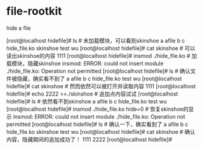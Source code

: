 # file-rootkit
hide a file

[root@localhost hidefile]# ls	# 未加载模块，可以看到skinshoe
a  afile  b  c  hide_file.ko  skinshoe  test  wu
[root@localhost hidefile]# cat skinshoe	# 可以读出skinshoe的内容
1111
[root@localhost hidefile]# insmod ./hide_file.ko	# 加载模块，隐藏skinshoe
insmod: ERROR: could not insert module ./hide_file.ko: Operation not permitted
[root@localhost hidefile]# ls	# 确认文件被隐藏，确实看不到了
a  afile  b  c  hide_file.ko  test  wu
[root@localhost hidefile]# cat skinshoe	# 然而依然可以被打开并读取内容
1111
[root@localhost hidefile]# echo 2222 >>./skinshoe	# 追加点内容试试
[root@localhost hidefile]# ls	# 依然看不到skinshoe
a  afile  b  c  hide_file.ko  test  wu
[root@localhost hidefile]# insmod ./hide_file.ko hide=0	# 恢复skinshoe的显示
insmod: ERROR: could not insert module ./hide_file.ko: Operation not permitted
[root@localhost hidefile]# ls	# 确认一下，确实看到了
a  afile  b  c  hide_file.ko  skinshoe  test  wu
[root@localhost hidefile]# cat skinshoe	# 确认内容，隐藏期间的追加成功了！
1111
2222
[root@localhost hidefile]#


